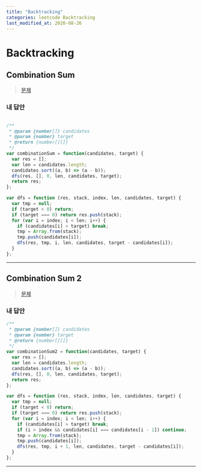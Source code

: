 ```yaml
---
title: "Backtracking"
categories: leetcode Backtracking
last_modified_at: 2020-08-26
---
```



# Backtracking



## Combination Sum


>[문제](https://leetcode.com/problems/combination-sum/)



### 내 답안


```javascript

/**
 * @param {number[]} candidates
 * @param {number} target
 * @return {number[][]}
 */
var combinationSum = function(candidates, target) {
  var res = [];
  var len = candidates.length;
  candidates.sort((a, b) => (a - b));
  dfs(res, [], 0, len, candidates, target);
  return res;
};

var dfs = function (res, stack, index, len, candidates, target) {
  var tmp = null;
  if (target < 0) return;
  if (target === 0) return res.push(stack);
  for (var i = index; i < len; i++) {
    if (candidates[i] > target) break;
    tmp = Array.from(stack);
    tmp.push(candidates[i]);
    dfs(res, tmp, i, len, candidates, target - candidates[i]);
  }
};

```
***


## Combination Sum 2


>[문제](https://leetcode.com/problems/combination-sum-ii/)



### 내 답안


```javascript
/**
 * @param {number[]} candidates
 * @param {number} target
 * @return {number[][]}
 */
var combinationSum2 = function(candidates, target) {
  var res = [];
  var len = candidates.length;
  candidates.sort((a, b) => (a - b));
  dfs(res, [], 0, len, candidates, target);
  return res;
};

var dfs = function (res, stack, index, len, candidates, target) {
  var tmp = null;
  if (target < 0) return;
  if (target === 0) return res.push(stack);
  for (var i = index; i < len; i++) {
    if (candidates[i] > target) break;
    if (i > index && candidates[i] === candidates[i - 1]) continue;
    tmp = Array.from(stack);
    tmp.push(candidates[i]);
    dfs(res, tmp, i + 1, len, candidates, target - candidates[i]);
  }
};

```
***
